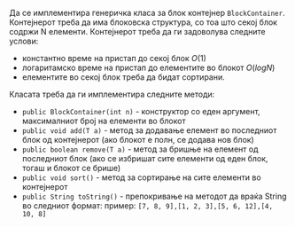 Да се имплементира генеричка класа за блок контејнер `BlockContainer`. Контејнерот треба да има блоковска структура, со тоа што секој блок содржи N елементи. Контејнерот треба да ги задоволува следните услови:

 - константно време на пристап до секој блок $O(1)$
 - логаритамско време на пристап до елементите во блокот $O(log N)$
 - елементите во секој блок треба да бидат сортирани. 

Класата треба да ги имплементира следните методи:

 - `public BlockContainer(int n)` - конструктор со еден аргумент, максималниот број на елементи во блокот
 - `public void add(T a)` - метод за додавање елемент во последниот блок од контејнерот (ако блокот е полн, се додава нов блок)
 - `public boolean remove(T a)` - метод за бришње на елемент од последниот блок (ако се избришат сите елементи од еден блок, тогаш и блокот се брише)
 - `public void sort()` - метод за сортирање на сите елементи во контејнерот
 - `public String toString()` - препокривање на методот да враќа String во следниот формат: 
пример: `[7, 8, 9],[1, 2, 3],[5, 6, 12],[4, 10, 8]`